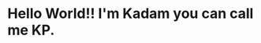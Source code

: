 <!DOCTYPE html>
<html lang="en">
<head>
    <meta charset="UTF-8">
    <meta http-equiv="X-UA-Compatible" content="IE=edge">
    <meta name="viewport" content="width=device-width, initial-scale=1.0">
    <title>In-Class Lab</title>
</head>
<body>
    <h1>
        Hello World!! I'm Kadam you can call me KP.
    </h1>
</body>
</html>
